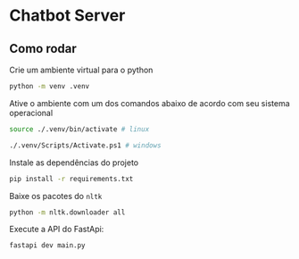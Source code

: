 # Chatbot Server

## Como rodar

Crie um ambiente virtual para o python

```bash
python -m venv .venv
```

Ative o ambiente com um dos comandos abaixo de acordo com seu sistema operacional

```bash
source ./.venv/bin/activate # linux 
```

```bash
./.venv/Scripts/Activate.ps1 # windows 
```

Instale as dependências do projeto

```bash
pip install -r requirements.txt
```

Baixe os pacotes do `nltk`

```bash
python -m nltk.downloader all
```

Execute a API do FastApi:

```bash
fastapi dev main.py
```